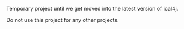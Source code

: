Temporary project until we get moved into the latest version of ical4j.

Do not use this project for any other projects.

